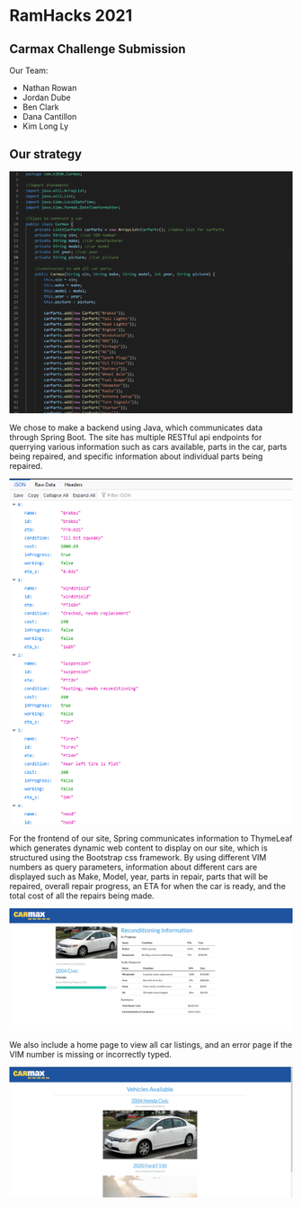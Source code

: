 # RamHacks 2021

## Carmax Challenge Submission

Our Team:

 - Nathan Rowan
 - Jordan Dube
 - Ben Clark
 - Dana Cantillon
 - Kim Long Ly

## Our strategy

![](./screenshots/code.png)

We chose to make a backend using Java, which communicates data through Spring Boot. The site has multiple RESTful api endpoints for querrying various information such as cars available, parts in the car, parts being repaired, and specific information about individual parts being repaired.

![](./screenshots/rest_api.png)

For the frontend of our site, Spring communicates information to ThymeLeaf which generates dynamic web content to display on our site, which is structured using the Bootstrap css framework. By using different VIM numbers as query parameters, information about different cars are displayed such as Make, Model, year, parts in repair, parts that will be repaired, overall repair progress, an ETA for when the car is ready, and the total cost of all the repairs being made. 

![](./screenshots/status.png)

We also include a home page to view all car listings, and an error page if the VIM number is missing or incorrectly typed.

![](./screenshots/home.png)
